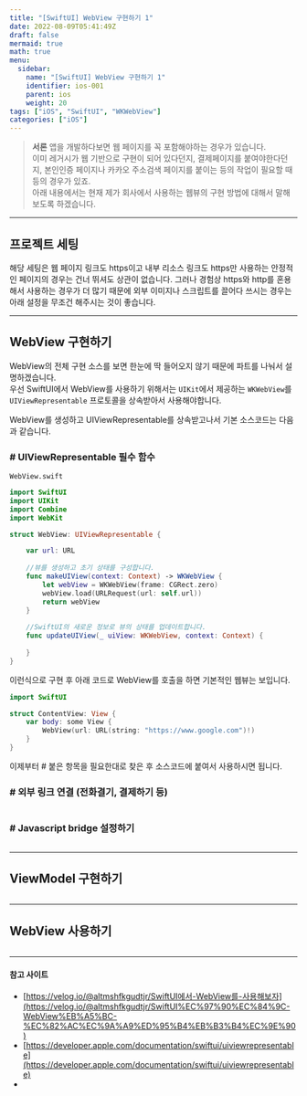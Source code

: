 ```yaml
---
title: "[SwiftUI] WebView 구현하기 1"
date: 2022-08-09T05:41:49Z
draft: false
mermaid: true
math: true
menu:
  sidebar:
    name: "[SwiftUI] WebView 구현하기 1"
    identifier: ios-001
    parent: ios
    weight: 20
tags: ["iOS", "SwiftUI", "WKWebView"]
categories: ["iOS"]
---
```


> **서론**
> 앱을 개발하다보면 웹 페이지를 꼭 포함해야하는 경우가 있습니다.\
> 이미 레거시가 웹 기반으로 구현이 되어 있다던지, 
> 결제페이지를 붙여야한다던지, 본인인증 페이지나 카카오 주소검색 페이지를 붙이는 등의 작업이 필요할 때 등의 경우가 있죠.\
> 아래 내용에서는 현재 제가 회사에서 사용하는 웹뷰의 구현 방법에 대해서 말해보도록 하겠습니다.

---
## 프로젝트 세팅
해당 세팅은 웹 페이지 링크도 https이고 내부 리소스 링크도 https만 사용하는 안정적인 페이지의 경우는 건너 뛰셔도 상관이 없습니다.
그러나 경험상 https와 http를 혼용해서 사용하는 경우가 더 많기 때문에 외부 이미지나 스크립트를 끌어다 쓰시는 경우는 아래 설정을 무조건 해주시는 것이 좋습니다.


---
## WebView 구현하기
WebView의 전체 구현 소스를 보면 한눈에 딱 들어오지 않기 때문에 파트를 나눠서 설명하겠습니다.\
우선 SwiftUI에서 WebView를 사용하기 위해서는 `UIKit`에서 제공하는 `WKWebView`를 
`UIViewRepresentable` 프로토콜을 상속받아서 사용해야합니다.

WebView를 생성하고 UIViewRepresentable를 상속받고나서 기본 소스코드는 다음과 같습니다.
### # UIViewRepresentable 필수 함수 
`WebView.swift`
```swift
import SwiftUI
import UIKit
import Combine
import WebKit

struct WebView: UIViewRepresentable {

    var url: URL
    
    //뷰를 생성하고 초기 상태를 구성합니다.
    func makeUIView(context: Context) -> WKWebView {
        let webView = WKWebView(frame: CGRect.zero)
        webView.load(URLRequest(url: self.url))
        return webView
    }
    
    //SwiftUI의 새로운 정보로 뷰의 상태를 업데이트합니다.
    func updateUIView(_ uiView: WKWebView, context: Context) {
        
    }
}
```
이런식으로 구현 후 아래 코드로 WebView를 호출을 하면 기본적인 웹뷰는 보입니다.
```swift
import SwiftUI

struct ContentView: View {
    var body: some View {
        WebView(url: URL(string: "https://www.google.com")!)
    }
}
```
이제부터 # 붙은 항목을 필요한대로 찾은 후 소스코드에 붙여서 사용하시면 됩니다.


### # 외부 링크 연결 (전화결기, 결제하기 등)
```swift
```
### # Javascript bridge 설정하기
```swift
```
---
## ViewModel 구현하기
```swift
```
---
## WebView 사용하기

```swift
```
---
#### 참고 사이트
* [https://velog.io/@altmshfkgudtjr/SwiftUI에서-WebView를-사용해보자](https://velog.io/@altmshfkgudtjr/SwiftUI%EC%97%90%EC%84%9C-WebView%EB%A5%BC-%EC%82%AC%EC%9A%A9%ED%95%B4%EB%B3%B4%EC%9E%90)
* [https://developer.apple.com/documentation/swiftui/uiviewrepresentable](https://developer.apple.com/documentation/swiftui/uiviewrepresentable)
* 